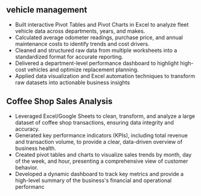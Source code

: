 ## vehicle management
- Built interactive Pivot Tables and Pivot Charts in Excel to analyze fleet vehicle data across departments, years, and makes.
- Calculated average odometer readings, purchase price, and annual maintenance costs to identify trends and cost drivers.
- Cleaned and structured raw data from multiple worksheets into a standardized format for accurate reporting.
- Delivered a department-level performance dashboard to highlight high-cost vehicles and optimize replacement planning.
- Applied data visualization and Excel automation techniques to transform raw datasets into actionable business insights
## Coffee Shop Sales Analysis 
- Leveraged Excel/Google Sheets to clean, transform, and analyze a large dataset of coffee shop transactions, ensuring data integrity and accuracy.
- Generated key performance indicators (KPIs), including total revenue and transaction volume, to provide a clear, data-driven overview of business health.
- Created pivot tables and charts to visualize sales trends by month, day of the week, and hour, presenting a comprehensive view of customer behavior.
- Developed a dynamic dashboard to track key metrics and provide a high-level summary of the business's financial and operational performanc
